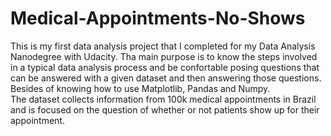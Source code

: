 # Medical-Appointments-No-Shows
This is my first data analysis project that I completed for my Data Analysis Nanodegree with Udacity.
Tha main purpose is to know the steps involved in a typical data analysis process and be confortable posing questions that can be answered with a given dataset
and then answering those questions. Besides of knowing how to use Matplotlib, Pandas and Numpy.\
The dataset collects information from 100k medical appointments in Brazil and is focused on the question of whether or not patients show up for their appointment.
